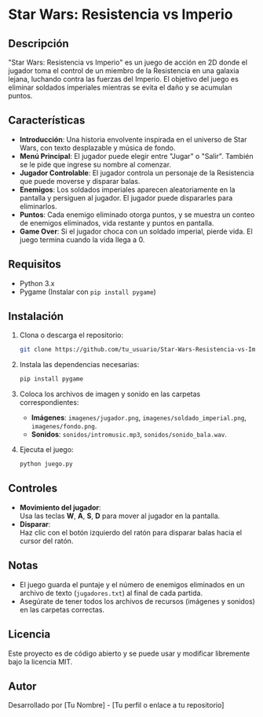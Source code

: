 # Star Wars: Resistencia vs Imperio

## Descripción

"Star Wars: Resistencia vs Imperio" es un juego de acción en 2D donde el jugador toma el control de un miembro de la Resistencia en una galaxia lejana, luchando contra las fuerzas del Imperio. El objetivo del juego es eliminar soldados imperiales mientras se evita el daño y se acumulan puntos.

## Características

- **Introducción**: Una historia envolvente inspirada en el universo de Star Wars, con texto desplazable y música de fondo.
- **Menú Principal**: El jugador puede elegir entre "Jugar" o "Salir". También se le pide que ingrese su nombre al comenzar.
- **Jugador Controlable**: El jugador controla un personaje de la Resistencia que puede moverse y disparar balas.
- **Enemigos**: Los soldados imperiales aparecen aleatoriamente en la pantalla y persiguen al jugador. El jugador puede dispararles para eliminarlos.
- **Puntos**: Cada enemigo eliminado otorga puntos, y se muestra un conteo de enemigos eliminados, vida restante y puntos en pantalla.
- **Game Over**: Si el jugador choca con un soldado imperial, pierde vida. El juego termina cuando la vida llega a 0.

## Requisitos

- Python 3.x
- Pygame (Instalar con `pip install pygame`)

## Instalación

1. Clona o descarga el repositorio:
    ```bash
    git clone https://github.com/tu_usuario/Star-Wars-Resistencia-vs-Imperio.git
    ```
   
2. Instala las dependencias necesarias:
    ```bash
    pip install pygame
    ```

3. Coloca los archivos de imagen y sonido en las carpetas correspondientes:
    - **Imágenes**: `imagenes/jugador.png`, `imagenes/soldado_imperial.png`, `imagenes/fondo.png`.
    - **Sonidos**: `sonidos/intromusic.mp3`, `sonidos/sonido_bala.wav`.

4. Ejecuta el juego:
    ```bash
    python juego.py
    ```

## Controles

- **Movimiento del jugador**:  
  Usa las teclas **W**, **A**, **S**, **D** para mover al jugador en la pantalla.
- **Disparar**:  
  Haz clic con el botón izquierdo del ratón para disparar balas hacia el cursor del ratón.

## Notas

- El juego guarda el puntaje y el número de enemigos eliminados en un archivo de texto (`jugadores.txt`) al final de cada partida.
- Asegúrate de tener todos los archivos de recursos (imágenes y sonidos) en las carpetas correctas.

## Licencia

Este proyecto es de código abierto y se puede usar y modificar libremente bajo la licencia MIT.

## Autor

Desarrollado por [Tu Nombre] - [Tu perfil o enlace a tu repositorio]
